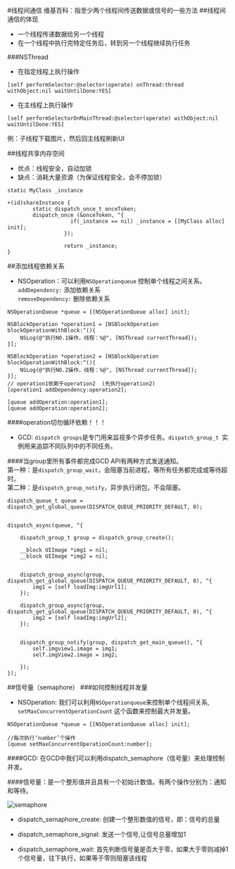 #线程间通信
维基百科：指至少两个线程间传送数据或信号的一些方法
##线程间通信的体现
- 一个线程传递数据给另一个线程
- 在一个线程中执行完特定任务后，转到另一个线程继续执行任务

###NSThread
- 在指定线程上执行操作

`[self performSelector:@selector(operate) onThread:thread withObject:nil waitUntilDone:YES]`

- 在主线程上执行操作

`[self performSelectorOnMainThread:@selector(operate) withObject:nil waitUntilDone:YES]`

例：子线程下载图片，然后回主线程刷新UI

##线程共享内存空间
- 优点：线程安全，自动加锁
- 缺点：消耗大量资源（为保证线程安全，会不停加锁）

```
static MyClass _instance

+(id)shareInstance {
		static dispatch_once_t onceToken;
		dispatch_once (&onceToken, ^{
					if(_instance == nil) _instance = [[MyClass alloc] init];
				  });
				  
				  return _instance;
}
```

##添加线程依赖关系

- NSOperation：可以利用`NSOperationqueue` 控制单个线程之间关系。  
`addDependency:` 添加依赖关系  
`removeDependency:` 删除依赖关系

```
NSOperationQueue *queue = [[NSOperationQueue alloc] init];  
  
NSBlockOperation *operation1 = [NSBlockOperation blockOperationWithBlock:^(){  
    NSLog(@"执行NO.1操作，线程：%@", [NSThread currentThread]);  
}];  
  
NSBlockOperation *operation2 = [NSBlockOperation blockOperationWithBlock:^(){  
    NSLog(@"执行NO.2操作，线程：%@", [NSThread currentThread]);  
}];  
// operation1依赖于operation2  (先执行operation2)
[operation1 addDependency:operation2];  
  
[queue addOperation:operation1];  
[queue addOperation:operation2]; 
```
####operation切勿循环依赖！！！

- GCD: `dispatch groups`是专门用来监视多个异步任务。`dispatch_group_t `实例用来追踪不同队列中的不同任务。

####当group里所有事件都完成GCD API有两种方式发送通知。  
第一种：是`dispatch_group_wait`，会阻塞当前进程，等所有任务都完成或等待超时。  
第二种：是`dispatch_group_notify`，异步执行闭包，不会阻塞。


```
dispatch_queue_t queue = dispatch_get_global_queue(DISPATCH_QUEUE_PRIORITY_DEFAULT, 0);


dispatch_async(queue, ^{

    dispatch_group_t group = dispatch_group_create();

    __block UIImage *img1 = nil;
    __block UIImage *img2 = nil;


    dispatch_group_async(group, dispatch_get_global_queue(DISPATCH_QUEUE_PRIORITY_DEFAULT, 0), ^{
        img1 = [self loadImg:imgUrl1];
    });

    dispatch_group_async(group, dispatch_get_global_queue(DISPATCH_QUEUE_PRIORITY_DEFAULT, 0), ^{
        img2 = [self loadImg:imgUrl2];
    });


    dispatch_group_notify(group, dispatch_get_main_queue(), ^{
        self.imgview1.image = img1;
        self.imgView2.image = img2;

    });
});
```

##信号量（semaphore）
###如何控制线程并发量

- NSOperation: 我们可以利用`NSOperationqueue`来控制单个线程间关系, `setMaxConcurrentOperationCount` 这个函数来控制最大并发量。

```
NSOperationQueue *queue = [[NSOperationQueue alloc] init];  

//每次执行‘number’个操作
[queue setMaxConcurrentOperationCount:number];
```

####GCD: 在GCD中我们可以利用dispatch_semaphore（信号量）来处理控制并发。

####信号量：是一个整形值并且具有一个初始计数值。有两个操作分别为：通知和等待。

![semaphore](https://img3.doubanio.com/view/photo/photo/public/p2432268970.jpg)

- dispatch_semaphore_create: 创建一个整形数值的信号，即：信号的总量

- dispatch_semaphore_signal: 发送一个信号,让信号总量增加1

- dispatch_semaphore_wait: 首先判断信号量是否大于零，如果大于零则减掉1个信号量，往下执行，如果等于零则阻塞该线程


